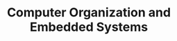 ---
title: "Computer Organization and Embedded Systems"
showDate: false
draft: false
tags: ["classic","poem"]
link: "https://www.amazon.com/Computer-Organization-Professor-Electrical-Engineering/dp/0073380652/ref=sr_1_fkmr0_1?ie=UTF8&qid=1534834703&sr=8-1-fkmr0&keywords=computer+organization+and+embedded+systems%2C+6th+edition"
target: "_blank"
read: "R"
---